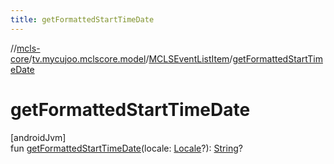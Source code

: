 ```yaml
---
title: getFormattedStartTimeDate
---
```

//[mcls-core](../../../index.html)/[tv.mycujoo.mclscore.model](../index.html)/[MCLSEventListItem](index.html)/[getFormattedStartTimeDate](get-formatted-start-time-date.html)



# getFormattedStartTimeDate



[androidJvm]\
fun [getFormattedStartTimeDate](get-formatted-start-time-date.html)(locale: [Locale](https://developer.android.com/reference/kotlin/java/util/Locale.html)?): [String](https://kotlinlang.org/api/latest/jvm/stdlib/kotlin/-string/index.html)?




